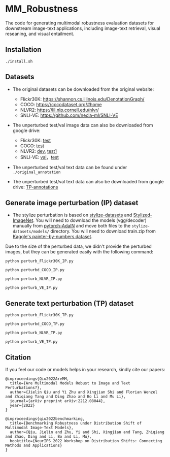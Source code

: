 # MM_Robustness

The code for generating multimodal robustness evaluation datasets for downstream image-text applications, including image-text retrieval, visual reseaning, and visual entailment.

## Installation

```
./install.sh
```

## Datasets

- The original datasets can be downloaded from the original website:
  - Flickr30K: https://shannon.cs.illinois.edu/DenotationGraph/
  - COCO: https://cocodataset.org/#home
  - NLVR2: https://lil.nlp.cornell.edu/nlvr/
  - SNLI-VE: https://github.com/necla-ml/SNLI-VE

- The unperturbed test/val image data can also be downloaded from google drive: 

  - Flickr30K: [test](https://drive.google.com/file/d/1UfoHywRWYgiE6NHh398yMQTzqKllvIZR/view?usp=sharing)
  - COCO: [test](https://drive.google.com/file/d/1zPA3yiB3sXXdjLUV0bPkGqOX840MXoGH/view?usp=sharing)
  - NLVR2: [dev](https://drive.google.com/file/d/10qRZP65Lhkww_Be5XLLM2AHsntgglwLN/view?usp=sharing), [test1](https://drive.google.com/file/d/1RhXAumgH_QGZa29BWqcqC19-cKpJf9fm/view?usp=sharing)
  - SNLI-VE: [val](https://drive.google.com/file/d/14l1XdsFnpJcY7OOixL0xUqERc5QLefnI/view?usp=sharing)，[test](https://drive.google.com/file/d/1NyXK-Vw1UDQiZ-APqE5C92XI6Ip_HWMW/view?usp=sharing)

- The unperturbed test/val text data can be found under `./original_annotation` 
- The unperturbed test/val text data can also be downloaded from google drive: [TP-annotations](https://drive.google.com/file/d/1rTmYOasXACXm1PGcptOEDmuKqE6pQiPW/view?usp=sharing)


## Generate image perturbation (IP) dataset

- The stylize perturbation is based on [stylize-datasets](https://github.com/bethgelab/stylize-datasets) and [Stylized-ImageNet](https://github.com/rgeirhos/Stylized-ImageNet). You will need to download the models (vgg/decoder) manually from [pytorch-AdaIN](https://github.com/naoto0804/pytorch-AdaIN) and move both files to the `stylize-datasets/models/` directory. You will need to download train.zip from [Kaggle's painter-by-numbers dataset](https://www.kaggle.com/c/painter-by-numbers/data).

Due to the size of the perturbed data, we didn't provide the perturbed images, but they can be generated easily with the following command:

```
python perturb_Flickr30K_IP.py  
```
```
python perturbd_COCO_IP.py 
```
```
python perturb_NLVR_IP.py 
```
```
python perturb_VE_IP.py 
```

## Generate text perturbation (TP) dataset

```
python perturb_Flickr30K_TP.py  
```
```
python perturbd_COCO_TP.py 
```
```
python perturb_NLVR_TP.py 
```
```
python perturb_VE_TP.py 
```

## Citation

If you feel our code or models helps in your research, kindly cite our papers:

```
@inproceedings{Qiu2022AreMM,
  title={Are Multimodal Models Robust to Image and Text Perturbations?},
  author={Jielin Qiu and Yi Zhu and Xingjian Shi and Florian Wenzel and Zhiqiang Tang and Ding Zhao and Bo Li and Mu Li},
  journal={arXiv preprint arXiv:2212.08044},
  year={2022}
}
```
```
@inproceedings{qiu2022benchmarking,
  title={Benchmarking Robustness under Distribution Shift of Multimodal Image-Text Models},
  author={Qiu, Jielin and Zhu, Yi and Shi, Xingjian and Tang, Zhiqiang and Zhao, Ding and Li, Bo and Li, Mu},
  booktitle={NeurIPS 2022 Workshop on Distribution Shifts: Connecting Methods and Applications}
}
```
